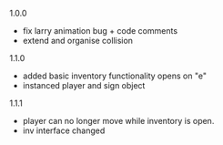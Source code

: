 1.0.0

- fix larry animation bug + code comments
- extend and organise collision

1.1.0

- added basic inventory functionality
	opens on "e"
- instanced player and sign object

1.1.1

- player can no longer move while inventory is open.
- inv interface changed